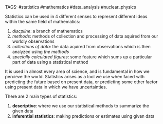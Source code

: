 TAGS: #statistics #mathematics #data_analysis #nuclear_physics 

Statistics can be used in 4 different senses to represent different ideas within the same field of mathematics:
1. *discpline*: a branch of mathematics
2. *methods*: methods of collection and processing of data aquired from our worldly observations
3. *collections of data*: the data aquired from observations which is then analyzed using *the methods*
4. *specially calculated figures*: some feature which sums up a particular part of data using a statistical method

It is used in almost every area of science, and is fundamental in how we percieve the world. Statistics arises as a tool we use when faced with predicting the future based on present data, or predicting some other factor using present data in which we have uncertainties. 

There are 2 main types of statistics:
1. **descriptive**: where we use our statistical methods to summarize the given data
2. **inferential statistics**: making predictions or estimates using given data


